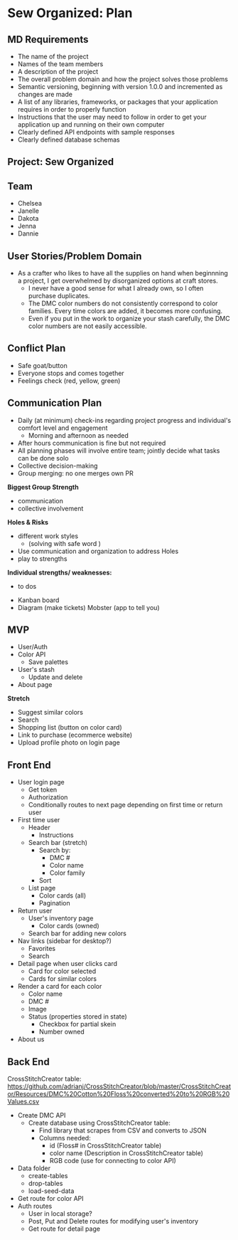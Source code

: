 # Sew Organized: Plan

## MD Requirements
* The name of the project
* Names of the team members
* A description of the project
* The overall problem domain and how the project solves those problems
* Semantic versioning, beginning with version 1.0.0 and incremented as changes are made
* A list of any libraries, frameworks, or packages that your application requires in order to properly function
* Instructions that the user may need to follow in order to get your application up and running on their own computer
* Clearly defined API endpoints with sample responses
* Clearly defined database schemas


## Project: Sew Organized
## Team
* Chelsea
* Janelle 
* Dakota
* Jenna 
* Dannie

## User Stories/Problem Domain
* As a crafter who likes to have all the supplies on hand when beginnning a project, I get overwhelmed by disorganized options at craft stores. 
  * I never have a good sense for what I already own, so I often purchase duplicates. 
  * The DMC color numbers do not consistently correspond to color families. Every time colors are added, it becomes more confusing. 
  * Even if you put in the work to organize your stash carefully, the DMC color numbers are not easily accessible. 

## Conflict Plan
- Safe goat/button
- Everyone stops and comes together
- Feelings check (red, yellow, green)

## Communication Plan
* Daily (at minimum) check-ins regarding project progress and individual's comfort level and engagement 
  * Morning and afternoon as needed
* After hours communication is fine but not required
* All planning phases will involve entire team; jointly decide what tasks can be done solo
* Collective decision-making
* Group merging: no one merges own PR

**Biggest Group Strength**
- communication
- collective involvement
  
**Holes & Risks**
- different work styles
  - (solving with safe word )
- Use communication and organization to address Holes
- play to strengths

**Individual strengths/ weaknesses:**
- to dos
* Kanban board
* Diagram (make tickets)
Mobster (app to tell you)

## MVP
* User/Auth
* Color API
  * Save palettes
* User's stash
  * Update and delete
* About page

**Stretch**
* Suggest similar colors
* Search
* Shopping list (button on color card)
* Link to purchase (ecommerce website)
* Upload profile photo on login page
  

## Front End
* User login page
  * Get token
  * Authorization
  * Conditionally routes to next page depending on first time or return user
* First time user
  * Header
    * Instructions
  * Search bar (stretch)
    * Search by:
      * DMC #
      * Color name
      * Color family
    * Sort
  * List page
    * Color cards (all)
    * Pagination
* Return user
  * User's inventory page
    * Color cards (owned)
  * Search bar for adding new colors  
* Nav links (sidebar for desktop?)
  * Favorites
  * Search
* Detail page when user clicks card
  * Card for color selected
  * Cards for similar colors
* Render a card for each color
  * Color name
  * DMC #
  * Image
  * Status (properties stored in state)
    * Checkbox for partial skein
    * Number owned
* About us

## Back End
CrossStitchCreator table: https://github.com/adrianj/CrossStitchCreator/blob/master/CrossStitchCreator/Resources/DMC%20Cotton%20Floss%20converted%20to%20RGB%20Values.csv

* Create DMC API
  * Create database using CrossStitchCreator table:
    * Find library that scrapes from CSV and converts to JSON
    * Columns needed:
      * id (Floss# in CrossStitchCreator table)
      * color name (Description in CrossStitchCreator table)
      * RGB code (use for connecting to color API)
* Data folder
  * create-tables
  * drop-tables
  * load-seed-data
* Get route for color API
* Auth routes
  * User in local storage?
  * Post, Put and Delete routes for modifying user's inventory
  * Get route for detail page